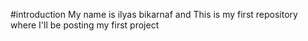 #introduction
My name is ilyas bikarnaf and This is my first repository where I'll be posting my first project
